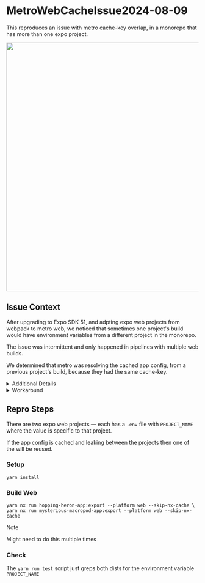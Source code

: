# MetroWebCacheIssue2024-08-09

This reproduces an issue with metro cache-key overlap, in a monorepo that has more than one expo project.

<img src=https://github.com/user-attachments/assets/25f92939-1269-4f01-9dfb-694bdc9f5225 width=650 />

## Issue Context

After upgrading to Expo SDK 51, and adpting expo web projects from webpack to metro web, we noticed that sometimes one project's build would have environment variables from a different project in the monorepo.

The issue was intermittent and only happened in pipelines with multiple web builds.

We determined that metro was resolving the cached app config, from a previous project's build, because they had the same cache-key.

<details>
  <summary>Additional Details</summary>

## Issue Context

After upgrading to Expo SDK 51, and adpting expo web projects from webpack to metro web, we noticed that sometimes one project's build would have environment variables from a different project in the monorepo.

The issue was intermittent and only happened in pipelines with multiple web builds.

We determined that metro was resolving the cached app config, from a previous project's build, because they had the same cache-key.

## Findings

NOTE: I am not an expert.

When metro is building it compiles and caches modules

> [cacheStores](https://metrobundler.dev/docs/configuration#cachestores) - When Metro needs to transform a module, it first computes a machine-independent cache key for that file, and uses it to try to read from each of the stores in order.

The cache keys for these modules seems to be computed by hashing the project's `metro.config.js` [[code](https://github.com/expo/expo/blob/43a79fb63c909e4770b22c0eae0b8b6a82b8a97a/packages/%40expo/metro-config/src/transform-worker/metro-transform-worker.ts#L737-L758)]

In a monorepo with multiple expo projects, all using identical `metro.config.js` files, this can result in the same cache key being used for multiple projects, which can lead to cache pollution.

For example, if a given pipeline included multiple expo web builds, then whichever project went first would be cached, and subsequent projects would resolve the first project's cached module assets.

In addition to build (expo export) this appears to also be happening when running the dev server.

</details>

<details>
  <summary>Workaround</summary>

### Workaround

If you edit the `metro.config.js` files so that each projects is differentiated, this appears to be sufficient to individualizing the cache keys, avoiding config.

For exampe this works, even though it'd be the same for each project, it differentiates when the `metro.config.js` file is compiled.

```js
const { getDefaultConfig } = require('expo/metro-config');

const config = getDefaultConfig(__dirname);

// differentiate metro cache between projects, see: https://metrobundler.dev/docs/configuration#cacheversion
config.cacheVersion = require('./project.json').name;

module.exports = config;
```

But I think even just adding a random key works too

```js
const { getDefaultConfig } = require('expo/metro-config');

const config = getDefaultConfig(__dirname);

config.projectNameCacheKey = 'my project name';

module.exports = config;
```

</details>

## Repro Steps

There are two expo web projects — each has a `.env` file with `PROJECT_NAME` where the value is specific to that project.

If the app config is cached and leaking between the projects then one of the will be reused.

### Setup

```
yarn install
```

### Build Web

```
yarn nx run hopping-heron-app:export --platform web --skip-nx-cache \
yarn nx run mysterious-macropod-app:export --platform web --skip-nx-cache
```

> [!NOTE]
> Might need to do this multiple times

### Check

The `yarn run test` script just greps both dists for the environment variable `PROJECT_NAME`
